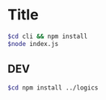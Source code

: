 # Title

```sh
$cd cli && npm install
$node index.js
```

## DEV

```sh
$cd npm install ../logics
```
